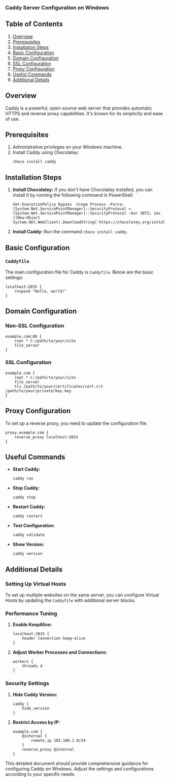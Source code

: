 ### Caddy Server Configuration on Windows

## Table of Contents
1. [Overview](#overview)
2. [Prerequisites](#prerequisites)
3. [Installation Steps](#installation-steps)
4. [Basic Configuration](#basic-configuration)
5. [Domain Configuration](#domain-configuration)
6. [SSL Configuration](#ssl-configuration)
7. [Proxy Configuration](#proxy-configuration)
8. [Useful Commands](#useful-commands)
9. [Additional Details](#additional-details)

## Overview
Caddy is a powerful, open-source web server that provides automatic HTTPS and reverse proxy capabilities. It's known for its simplicity and ease of use.

## Prerequisites
1. Administrative privileges on your Windows machine.
2. Install Caddy using Chocolatey:
   ```shell
   choco install caddy
   ```

## Installation Steps
1. **Install Chocolatey:** If you don't have Chocolatey installed, you can install it by running the following command in PowerShell:
   ```shell
   Set-ExecutionPolicy Bypass -Scope Process -Force; [System.Net.ServicePointManager]::SecurityProtocol = [System.Net.ServicePointManager]::SecurityProtocol -bor 3072; iex ((New-Object System.Net.WebClient).DownloadString('https://chocolatey.org/install.ps1'))
   ```

2. **Install Caddy:** Run the command `choco install caddy`.

## Basic Configuration
### `Caddyfile`
The main configuration file for Caddy is `Caddyfile`. Below are the basic settings:

```plaintext
localhost:2015 {
    respond "Hello, world!"
}
```

## Domain Configuration
### Non-SSL Configuration

```plaintext
example.com:80 {
    root * C:/path/to/your/site
    file_server
}
```

### SSL Configuration

```plaintext
example.com {
    root * C:/path/to/your/site
    file_server
    tls /path/to/your/certificates/cert.crt /path/to/your/private/key.key
}
```

## Proxy Configuration
To set up a reverse proxy, you need to update the configuration file:

```plaintext
proxy.example.com {
    reverse_proxy localhost:2015
}
```

## Useful Commands
- **Start Caddy:**
  ```shell
  caddy run
  ```
- **Stop Caddy:**
  ```shell
  caddy stop
  ```
- **Restart Caddy:**
  ```shell
  caddy restart
  ```
- **Test Configuration:**
  ```shell
  caddy validate
  ```
- **Show Version:**
  ```shell
  caddy version
  ```

## Additional Details
### Setting Up Virtual Hosts
To set up multiple websites on the same server, you can configure Virtual Hosts by updating the `Caddyfile` with additional server blocks.

### Performance Tuning
1. **Enable KeepAlive:**
    ```plaintext
    localhost:2015 {
        header Connection keep-alive
    }
    ```
2. **Adjust Worker Processes and Connections:**
    ```plaintext
    workers {
        threads 4
    }
    ```

### Security Settings
1. **Hide Caddy Version:**
    ```plaintext
    caddy {
        hide_version
    }
    ```
2. **Restrict Access by IP:**
    ```plaintext
    example.com {
        @internal {
            remote_ip 192.168.1.0/24
        }
        reverse_proxy @internal
    }
    ```

This detailed document should provide comprehensive guidance for configuring Caddy on Windows. Adjust the settings and configurations according to your specific needs.
